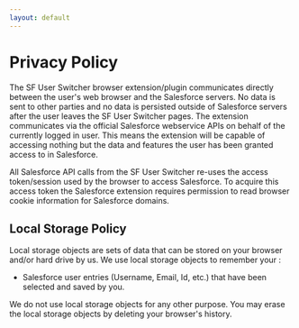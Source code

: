 ```yaml
---
layout: default
---
```


# Privacy Policy

The SF User Switcher browser extension/plugin communicates directly between the user's web browser and the Salesforce servers. No data is sent to other parties and no data is persisted outside of Salesforce servers after the user leaves the SF User Switcher pages.
The extension communicates via the official Salesforce webservice APIs on behalf of the currently logged in user. This means the extension will be capable of accessing nothing but the data and features the user has been granted access to in Salesforce.

All Salesforce API calls from the SF User Switcher re-uses the access token/session used by the browser to access Salesforce. To acquire this access token the Salesforce extension requires permission to read browser cookie information for Salesforce domains.

## Local Storage Policy

Local storage objects are sets of data that can be stored on your browser and/or hard drive by us.
We use local storage objects to remember your :

-   Salesforce user entries (Username, Email, Id, etc.) that have been selected and saved by you.

We do not use local storage objects for any other purpose. You may erase the local storage objects by deleting your browser's history.